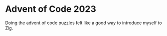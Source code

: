 # Advent of Code 2023

Doing the advent of code puzzles felt like a good way to introduce myself to Zig.
